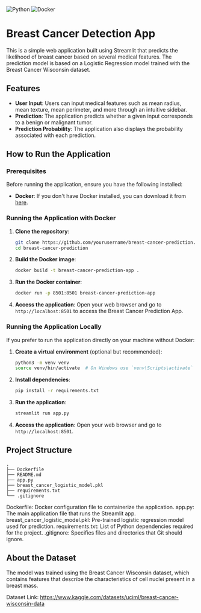 ![Python](https://img.shields.io/badge/python-3670A0?style=for-the-badge&logo=python&logoColor=ffdd54)  ![Docker](https://img.shields.io/badge/docker-%230db7ed.svg?style=for-the-badge&logo=docker&logoColor=white)
# Breast Cancer Detection App

This is a simple web application built using Streamlit that predicts the likelihood of breast cancer based on several medical features. The prediction model is based on a Logistic Regression model trained with the Breast Cancer Wisconsin dataset.

## Features

- **User Input**: Users can input medical features such as mean radius, mean texture, mean perimeter, and more through an intuitive sidebar.
- **Prediction**: The application predicts whether a given input corresponds to a benign or malignant tumor.
- **Prediction Probability**: The application also displays the probability associated with each prediction.

## How to Run the Application

### Prerequisites

Before running the application, ensure you have the following installed:

- **Docker**: If you don't have Docker installed, you can download it from [here](https://www.docker.com/products/docker-desktop).

### Running the Application with Docker

1. **Clone the repository**:
    ```bash
    git clone https://github.com/yourusername/breast-cancer-prediction.git
    cd breast-cancer-prediction
    ```

2. **Build the Docker image**:
    ```bash
    docker build -t breast-cancer-prediction-app .
    ```

3. **Run the Docker container**:
    ```bash
    docker run -p 8501:8501 breast-cancer-prediction-app
    ```

4. **Access the application**:
    Open your web browser and go to `http://localhost:8501` to access the Breast Cancer Prediction App.

### Running the Application Locally

If you prefer to run the application directly on your machine without Docker:

1. **Create a virtual environment** (optional but recommended):
    ```bash
    python3 -m venv venv
    source venv/bin/activate  # On Windows use `venv\Scripts\activate`
    ```

2. **Install dependencies**:
    ```bash
    pip install -r requirements.txt
    ```

3. **Run the application**:
    ```bash
    streamlit run app.py
    ```

4. **Access the application**:
    Open your web browser and go to `http://localhost:8501`.

## Project Structure

```
.
├── Dockerfile
├── README.md
├── app.py
├── breast_cancer_logistic_model.pkl
├── requirements.txt
└── .gitignore
```

Dockerfile: Docker configuration file to containerize the application.
app.py: The main application file that runs the Streamlit app.
breast_cancer_logistic_model.pkl: Pre-trained logistic regression model used for prediction.
requirements.txt: List of Python dependencies required for the project.
.gitignore: Specifies files and directories that Git should ignore.

## About the Dataset

The model was trained using the Breast Cancer Wisconsin dataset, which contains features that describe the characteristics of cell nuclei present in a breast mass.

Dataset Link: https://www.kaggle.com/datasets/uciml/breast-cancer-wisconsin-data
